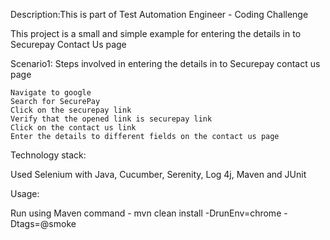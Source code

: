 Description:This is part of Test Automation Engineer - Coding Challenge

This project is a small and simple example for entering the details in to Securepay Contact Us page

Scenario1: Steps involved in entering the details in to Securepay contact us page

   	Navigate to google
   	Search for SecurePay
    Click on the securepay link
	Verify that the opened link is securepay link
   	Click on the contact us link
	Enter the details to different fields on the contact us page


Technology stack:

Used Selenium with Java, Cucumber, Serenity, Log 4j, Maven and JUnit 

Usage:

Run using Maven command - mvn clean install -DrunEnv=chrome -Dtags=@smoke

